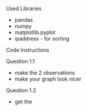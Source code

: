 Used Libraries
* pandas
* numpy
* matplotlib.pyplot
* ipaddress - for sorting

Code Instructions

Question 1.1
* make the 2 observations
* make your graph look nicer

Question 1.2
* get the 

